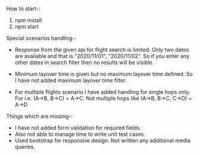 How to start-:

1. npm install
2. npm start

Special scenarios handling-:

- Response from the given api for flight search is limited. Only two dates are available and that is "2020/11/01", "2020/11/02". So if you enter any other dates in search filter then no results will be visible.

- Minimum layover time is given but no maximum layover time defined. So I have not added maximum layover time filter.

- For multiple flights scenario I have added handling for single hops only. For i.e. (A->B, B->C) = A->C. Not multiple hops like (A->B, B->C, C->D) = A->D

Things which are missing-:

- I have not added form validation for required fields.
- Also not able to manage time to write unit test cases.
- Used bootstrap for responsive design. Not written any additional media queries.
